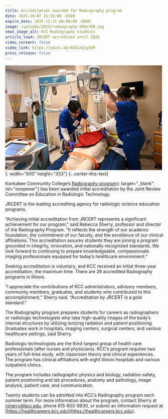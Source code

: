 ```yaml
---
title: Accreditation awarded for Radiography program
date: 2025-10-07 15:33:00 -0500
expire_date: 2025-12-31 00:00:00 -0600
image: /uploads/2023/radiography-580x700.jpg
news_image_alt: KCC Radiography students
article_lead: JRCERT accredited until 2028
video_content: false
video_link: https://youtu.be/4d2LkGjg5bM
press_release: false
---
```

![KCC Radiography students](/uploads/2023/radiography-500x333.jpg "KCC Radiography students"){: width="500" height="333"}
{: .center-this-text}

Kankakee Community College’s [Radiography program](https://catalog.kcc.edu/radiography/associate-of-applied-science/radiography "Radiography program"){: target="_blank" rel="noopener"} has been awarded initial accreditation by the Joint Review Committee on Education in Radiologic Technology.

JRCERT is the leading accrediting agency for radiologic science education programs.

“Achieving initial accreditation from JRCERT represents a significant achievement for our program,” said Rebecca Sherry, professor and director of the Radiography Program. “It reflects the strength of our academic foundation, the commitment of our faculty, and the excellence of our clinical affiliations. This accreditation assures students they are joining a program grounded in integrity, innovation, and nationally recognized standards. We look forward to continuing to prepare knowledgeable, compassionate imaging professionals equipped for today’s healthcare environment.”

Seeking accreditation is voluntary, and KCC received an initial three-year accreditation, the maximum time. There are 28 accredited Radiography programs in Illinois.

“I appreciate the contributions of KCC administrators, advisory members, community members, graduates, and students who contributed to this accomplishment,” Sherry said. “Accreditation by JRCERT is a gold standard.”

The Radiography program prepares students for careers as radiographers or radiologic technologists who take high-quality images of the body’s internal structures by utilizing ionizing radiation and patient positioning. Graduates work in hospitals, imaging centers, surgical centers, and various healthcare settings, said Sherry.

Radiologic technologists are the third-largest group of health care professionals (after nurses and physicians). KCC’s program requires two years of full-time study, with classroom theory and clinical experiences. The program has clinical affiliations with eight Illinois hospitals and various outpatient clinics.

The program includes radiographic physics and biology, radiation safety, patient positioning and lab procedures, anatomy and pathology, image analysis, patient care, and communication.

Twenty students can be admitted into KCC’s Radiography program each summer term. For more information about the program, contact Sherry at [rsherry@kcc.edu](mailto:rsherry@kcc.edu), phone 815-802-8830, or submit an information request at [https://healthcareers.kcc.edu](https://healthcareers.kcc.edu).